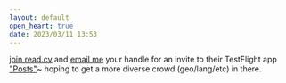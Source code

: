 ```yaml
---
layout: default
open_heart: true
date: 2023/03/11 13:53
---
```


[join read.cv](https://read.cv/join/muan) and [email me](mailto:read.cv@muan.dev) your handle for an invite to their TestFlight app ["Posts"](https://twitter.com/_andychung/status/1617556958739062786)~ hoping to get a more diverse crowd (geo/lang/etc) in there.
